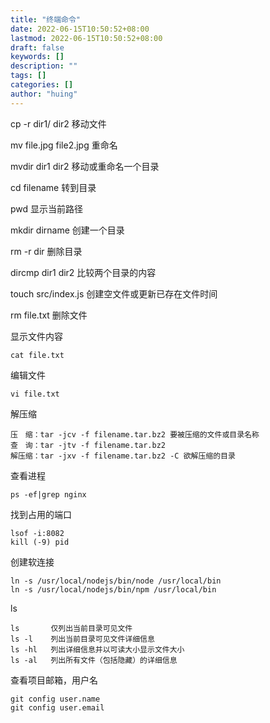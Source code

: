 ```yaml
---
title: "终端命令"
date: 2022-06-15T10:50:52+08:00
lastmod: 2022-06-15T10:50:52+08:00
draft: false
keywords: []
description: ""
tags: []
categories: []
author: "huing"
---
```


cp -r dir1/ dir2 移动文件

mv file.jpg file2.jpg 重命名

mvdir dir1 dir2 移动或重命名一个目录

cd filename 转到目录

pwd 显示当前路径

mkdir dirname 创建一个目录

rm -r dir 删除目录 <!-- -r 递归处理目录 -->

dircmp dir1 dir2 比较两个目录的内容

touch src/index.js 创建空文件或更新已存在文件时间

rm file.txt 删除文件

显示文件内容

```
cat file.txt
```

编辑文件

```
vi file.txt
```

解压缩

```
压　缩：tar -jcv -f filename.tar.bz2 要被压缩的文件或目录名称
查　询：tar -jtv -f filename.tar.bz2
解压缩：tar -jxv -f filename.tar.bz2 -C 欲解压缩的目录
```

查看进程

```
ps -ef|grep nginx
```

找到占用的端口

```
lsof -i:8082
kill (-9) pid
```

创建软连接

```
ln -s /usr/local/nodejs/bin/node /usr/local/bin
ln -s /usr/local/nodejs/bin/npm /usr/local/bin
```

ls

```
ls       仅列出当前目录可见文件
ls -l    列出当前目录可见文件详细信息
ls -hl   列出详细信息并以可读大小显示文件大小
ls -al   列出所有文件（包括隐藏）的详细信息
```

查看项目邮箱，用户名

```
git config user.name
git config user.email
```

<!-- less
which
file
find

man command-name 命令指南
man -k
/keyword 搜索
q 退出
空格键 翻页 -->
